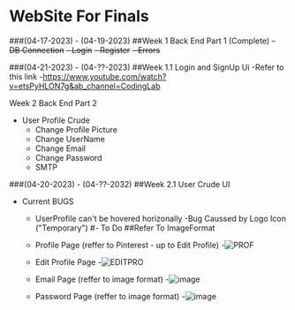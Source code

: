 # WebSite For Finals
###(04-17-2023) - (04-19-2023) 
##Week 1 Back End Part 1 (Complete)
~~- DB Connection~~
~~- Login~~
~~- Register~~
~~- Errors~~

###(04-21-2023) - (04-??-2023)
##Week 1.1 Login and SignUp Ui
-Refer to this link
  -https://www.youtube.com/watch?v=etsPyHLON7g&ab_channel=CodingLab

Week 2 Back End Part 2
- User Profile Crude
  - Change Profile Picture
  - Change UserName
  - Change Email
  - Change Password
  - SMTP

###(04-20-2023) - (04-??-2032)
##Week 2.1 User Crude UI
- Current BUGS
  - UserProfile can't be hovered horizonally
    -Bug Caussed by Logo Icon ("Temporary")
#- To Do
##Refer To ImageFormat
  - Profile Page (reffer to Pinterest - up to Edit Profile)
    -![PROF](https://user-images.githubusercontent.com/95122978/233504114-a14b477a-2cae-4f1a-86e4-4a46841d55cf.png)
    
  - Edit Profile Page 
    -![EDITPRO](https://user-images.githubusercontent.com/95122978/233504126-0f5d6812-63a0-48bd-a70a-26488ac1a2d1.png)

  - Email Page (reffer to image format)
    -![image](https://user-images.githubusercontent.com/95122978/233497692-7269a262-ac7c-434d-b4d7-5214d05f7f1e.png)
  
  - Password Page (reffer to image format)
    -![image](https://user-images.githubusercontent.com/95122978/233501582-70d35be7-b4e8-44c4-98d2-357cc75b1aad.png)


  
